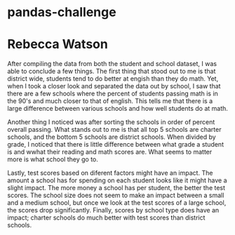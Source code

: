 # pandas-challenge
# Rebecca Watson

After compiling the data from both the student and school dataset, I was able to conclude a few things. The first thing that stood out to me is that district wide, students tend to do better at engish than they do math. Yet, when I took a closer look and separated the data out by school, I saw that there are a few schools where the percent of students passing math is in the 90's and much closer to that of english. This tells me that there is a large difference between various schools and how well students do at math. 

Another thing I noticed was after sorting the schools in order of percent overall passing. What stands out to me is that all top 5 schools are charter schools, and the bottom 5 schools are district schools. When divided by grade, I noticed that there is little difference between what grade a student is and wwhat their reading and math scores are. What seems to matter more is what school they go to. 

Lastly, test scores based on diferent factors might have an impact. The amount a school has for spending on each student looks like it might have a slight impact. The more money a school has per student, the better the test scores. The school size does not seem to make an impact between a small and a medium school, but once we look at the test scores of a large school, the scores drop significantly. Finally, scores by school type does have an impact; charter schools do much better with test scores than district schools. 



